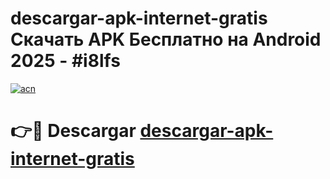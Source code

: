 # descargar-apk-internet-gratis Скачать APK Бесплатно на Android 2025 - #i8lfs

[![acn](https://github.com/user-attachments/assets/0f9c940e-d8b0-45ae-aac7-cd30a18b3e1c)](https://apps.freeplayer.one?title=descargar-apk-internet-gratis&ref=9RF)

# 👉🔴 Descargar [descargar-apk-internet-gratis](https://apps.freeplayer.one?title=descargar-apk-internet-gratis&ref=9RF)